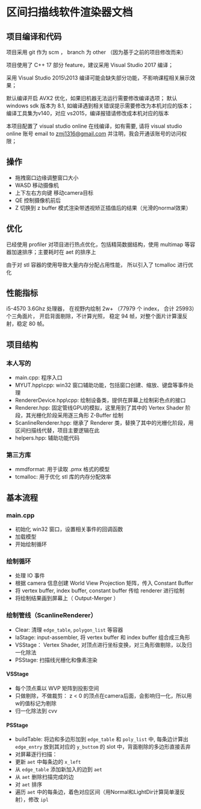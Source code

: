 # 区间扫描线软件渲染器文档


## 项目编译和代码

项目采用 git 作为 scm ， branch 为 other （因为基于之前的项目修改而来） 

项目使用了 C++ 17 部分 feature，建议采用 Visual Studio 2017 编译；

采用 Visual Studio 2015\2013 编译可能会缺失部分功能，不影响课程相关展示效果；

默认编译开启 AVX2 优化，如果旧机器无法运行需要修改编译选项；
默认 windows sdk 版本为 8.1, 如编译遇到相关错误提示需要修改为本机对应的版本；
编译工具集为v140，对应 vs2015，编译报错请修改成本机对应的版本

本项目配置了 visual studio online 在线编译，如有需要, 请将 visual studio online 账号 email to zmj1316@gmail.com 并注明，我会开通该账号的访问权限；



## 操作

* 拖拽窗口边缘调整窗口大小
* WASD 移动摄像机
* 上下左右方向键 移动camera目标
* QE 控制摄像机前后
* Z 切换到 z buffer 模式渲染带透视矫正插值后的结果（光滑的normal效果）

## 优化

已经使用 profiler 对项目进行热点优化，包括精简数据结构，使用 multimap 等容器加速排序；主要耗时在 aet 的排序上

由于对 stl 容器的使用导致大量内存分配占用性能， 所以引入了 tcmalloc 进行优化

## 性能指标

i5-4570 3.6Ghz 处理器， 在视野内绘制 2w+ （77979 个 index， 合计 25993）个三角面片， 开启背面剔除，不计算光照， 稳定 94 帧，对整个面片计算漫反射，稳定 80 帧。



## 项目结构

### 本人写的

* main.cpp:     程序入口
* MYUT.hpp\cpp: win32 窗口辅助功能，包括窗口创建、缩放、键盘等事件处理
* RendererDevice.hpp\cpp:   绘制设备类，提供在屏幕上绘制彩色点的接口
* Renderer.hpp: 固定管线GPU的模拟，这里用到了其中的 Vertex Shader 阶段，其光栅化阶段采用逐三角形 Z-Buffer 绘制
* ScanlineRenderer.hpp: 继承了 Renderer 类，替换了其中的光栅化阶段，用区间扫描线代替，项目主要逻辑在此
* helpers.hpp:  辅助功能代码

### 第三方库

* mmdformat:    用于读取 .pmx 格式的模型
* tcmalloc:  用于优化 stl 库的内存分配效率


## 基本流程

### main.cpp

* 初始化 win32 窗口，设置相关事件的回调函数
* 加载模型
* 开始绘制循环

### 绘制循环

* 处理 IO 事件
* 根据 camera 信息创建 World View Projection 矩阵，传入 Constant Buffer
* 将 vertex buffer, index buffer, constant buffer 传给 renderer 进行绘制
* 将绘制结果画到屏幕上（ Output-Merger  ）

### 绘制管线（ScanlineRenderer）

* Clear:    清理 `edge_table`, `polygon_list` 等容器
* IaStage:  input-assembler, 将 vertex buffer 和 index buffer 组合成三角形
* VSStage： Vertex Shader, 对顶点进行坐标变换，对三角形做剔除，以及归一化除法
* PSStage:  扫描线光栅化和像素渲染


#### VSStage

* 每个顶点乘以 WVP 矩阵到投影空间
* 只做剔除，不做裁剪： z < 0 的顶点在camera后面，会影响归一化，所以用w的值标记为剔除
* 归一化除法到 cvv 

#### PSStage

* buildTable:   将边和多边形加到 `edge_table` 和 `poly_list` 中, 每条边计算出 `edge_entry` 放到其对应的 `y_buttom` 的 slot 中，背面剔除的多边形直接丢弃
* 对屏幕逐行扫描：
* 更新 `aet` 中每条边的 `x_left` 
* 从 `edge_table` 添加新加入的边到 `aet`
* 从 `aet` 删除扫描完成的边
* 对 `aet` 排序
* 遍历 `aet` 中的每条边，着色对应区间（用Normal和LightDir计算简单漫反射），修改 `ipl`
